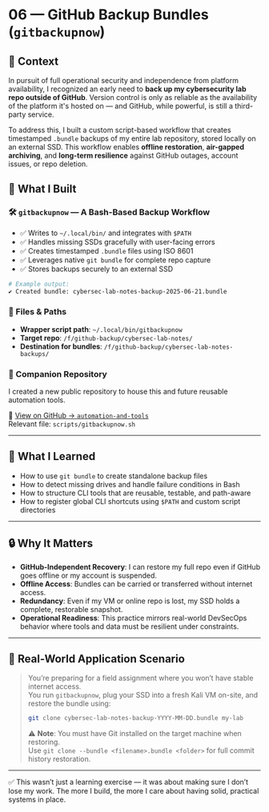 # 06 — GitHub Backup Bundles (`gitbackupnow`)

## 🧩 Context

In pursuit of full operational security and independence from platform availability, I recognized an early need to **back up my cybersecurity lab repo outside of GitHub**. Version control is only as reliable as the availability of the platform it's hosted on — and GitHub, while powerful, is still a third-party service.

To address this, I built a custom script-based workflow that creates timestamped `.bundle` backups of my entire lab repository, stored locally on an external SSD. This workflow enables **offline restoration**, **air-gapped archiving**, and **long-term resilience** against GitHub outages, account issues, or repo deletion.

## 🔧 What I Built

### 🛠️ `gitbackupnow` — A Bash-Based Backup Workflow

- ✅ Writes to `~/.local/bin/` and integrates with `$PATH`
- ✅ Handles missing SSDs gracefully with user-facing errors
- ✅ Creates timestamped `.bundle` files using ISO 8601
- ✅ Leverages native `git bundle` for complete repo capture
- ✅ Stores backups securely to an external SSD

```bash
# Example output:
✔️ Created bundle: cybersec-lab-notes-backup-2025-06-21.bundle
```

### 📂 Files & Paths

- **Wrapper script path**: `~/.local/bin/gitbackupnow`
- **Target repo**: `/f/github-backup/cybersec-lab-notes/`
- **Destination for bundles**: `/f/github-backup/cybersec-lab-notes-backups/`

### 📁 Companion Repository

I created a new public repository to house this and future reusable automation tools.

🔗 [View on GitHub → `automation-and-tools`](https://github.com/00rders/automation-and-tools)  
Relevant file: `scripts/gitbackupnow.sh`

---

## 🧠 What I Learned

- How to use `git bundle` to create standalone backup files
- How to detect missing drives and handle failure conditions in Bash
- How to structure CLI tools that are reusable, testable, and path-aware
- How to register global CLI shortcuts using `$PATH` and custom script directories

---

## 🔒 Why It Matters

- **GitHub-Independent Recovery**: I can restore my full repo even if GitHub goes offline or my account is suspended.
- **Offline Access**: Bundles can be carried or transferred without internet access.
- **Redundancy**: Even if my VM or online repo is lost, my SSD holds a complete, restorable snapshot.
- **Operational Readiness**: This practice mirrors real-world DevSecOps behavior where tools and data must be resilient under constraints.

---

## 🧩 Real-World Application Scenario

> You’re preparing for a field assignment where you won’t have stable internet access.  
> You run `gitbackupnow`, plug your SSD into a fresh Kali VM on-site, and restore the bundle using:
>
> ```bash
> git clone cybersec-lab-notes-backup-YYYY-MM-DD.bundle my-lab
> ```
> ⚠️ **Note**: You must have Git installed on the target machine when restoring.  
> Use `git clone --bundle <filename>.bundle <folder>` for full commit history restoration.

---

✅ This wasn’t just a learning exercise — it was about making sure I don’t lose my work. The more I build, the more I care about having solid, practical systems in place.

